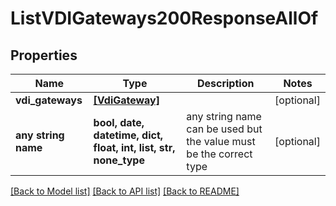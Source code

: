 # ListVDIGateways200ResponseAllOf


## Properties
Name | Type | Description | Notes
------------ | ------------- | ------------- | -------------
**vdi_gateways** | [**[VdiGateway]**](VdiGateway.md) |  | [optional] 
**any string name** | **bool, date, datetime, dict, float, int, list, str, none_type** | any string name can be used but the value must be the correct type | [optional]

[[Back to Model list]](../README.md#documentation-for-models) [[Back to API list]](../README.md#documentation-for-api-endpoints) [[Back to README]](../README.md)


